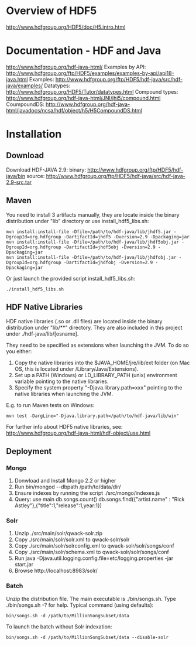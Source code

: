 # Overview of HDF5

http://www.hdfgroup.org/HDF5/doc/H5.intro.html

# Documentation - HDF and Java

http://www.hdfgroup.org/hdf-java-html/
Examples by API: http://www.hdfgroup.org/ftp/HDF5/examples/examples-by-api/api18-java.html
Examples: http://www.hdfgroup.org/ftp/HDF5/hdf-java/src/hdf-java/examples/
Datatypes: http://www.hdfgroup.org/HDF5/Tutor/datatypes.html
Compound types: http://www.hdfgroup.org/hdf-java-html/JNI/jhi5/compound.html
CoumpoundDS: http://www.hdfgroup.org/hdf-java-html/javadocs/ncsa/hdf/object/h5/H5CompoundDS.html

# Installation

## Download

Download HDF-JAVA 2.9:
binary: http://www.hdfgroup.org/ftp/HDF5/hdf-java/bin
source: http://www.hdfgroup.org/ftp/HDF5/hdf-java/src/hdf-java-2.9-src.tar

## Maven

You need to install 3 artifacts manually, they are locate inside the binary distribution under "lib" directory or use install_hdf5_libs.sh:

    mvn install:install-file -Dfile=/path/to/hdf-java/lib/jhdf5.jar -DgroupId=org.hdfgroup -DartifactId=jhdf5 -Dversion=2.9 -Dpackaging=jar
    mvn install:install-file -Dfile=/path/to/hdf-java/lib/jhdf5obj.jar -DgroupId=org.hdfgroup -DartifactId=jhdf5obj -Dversion=2.9 -Dpackaging=jar
    mvn install:install-file -Dfile=/path/to/hdf-java/lib/jhdfobj.jar -DgroupId=org.hdfgroup -DartifactId=jhdfobj -Dversion=2.9 -Dpackaging=jar

Or just launch the provided script install_hdf5_libs.sh:

	./install_hdf5_libs.sh
	
## HDF Native Libraries

HDF native libraries (.so or .dll files) are located inside the binary distribution under "lib/**" directory. They are also included in this project under ./hdf-java/lib/[osname].

They need to be specified as extensions when launching the JVM. To do so you either:

1. Copy the native libraries into the $JAVA_HOME/jre/lib/ext folder (on Mac OS, this is located under /Library/Java/Extensions).
2. Set up a PATH (Windows) or LD_LIBRARY_PATH (unix) environment variable pointing to the native libraries.
3. Specify the system property "-Djava.library.path=xxx" pointing to the native libraries when launching the JVM.

E.g. to run Maven tests on Windows:

    mvn test -DargLine="-Djava.library.path=/path/to/hdf-java/lib/win"

For further info about HDF5 native libraries, see:
http://www.hdfgroup.org/hdf-java-html/hdf-object/use.html

## Deployment

### Mongo

1. Donwload and Install Mongo 2.2 or higher
2. Run bin/mongod --dbpath /path/to/data/dir/
3. Ensure indexes by running the script ./src/mongo/indexes.js
4. Query:
	use main
	db.songs.count()
	db.songs.find({"artist.name" : "Rick Astley"},{"title":1,"release":1,year:1})

### Solr

1. Unzip ./src/main/solr/qwack-solr.zip
2. Copy ./src/main/solr/solr.xml to qwack-solr/solr
3. Copy ./src/main/solr/solrconfig.xml to qwack-solr/solr/songs/conf
4. Copy ./src/main/solr/schema.xml to qwack-solr/solr/songs/conf
5. Run java -Djava.util.logging.config.file=etc/logging.properties -jar start.jar
6. Browse http://localhost:8983/solr/

### Batch

Unzip the distribution file.
The main executable is ./bin/songs.sh.
Type ./bin/songs.sh -? for help.
Typical command (using defaults):

	bin/songs.sh -d /path/to/MillionSongSubset/data

To launch the batch without Solr indexation:

	bin/songs.sh -d /path/to/MillionSongSubset/data --disable-solr

